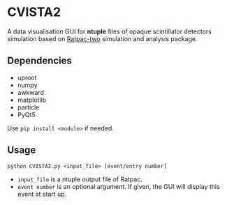 # CVISTA2
A data visualisation GUI for **ntuple** files of opaque scintillator detectors simulation based on [Ratpac-two](https://github.com/rat-pac/ratpac-two) simulation and analysis package.

## Dependencies
- uproot
- numpy
- awkward
- matplotlib
- particle
- PyQt5
  
Use `pip install <module>` if needed.

## Usage
`python CVISTA2.py <input_file> [event/entry number]`
- `input_file` is a ntuple output file of Ratpac.
- `event number` is an optional argument. If given, the GUI will display this event at start up.
